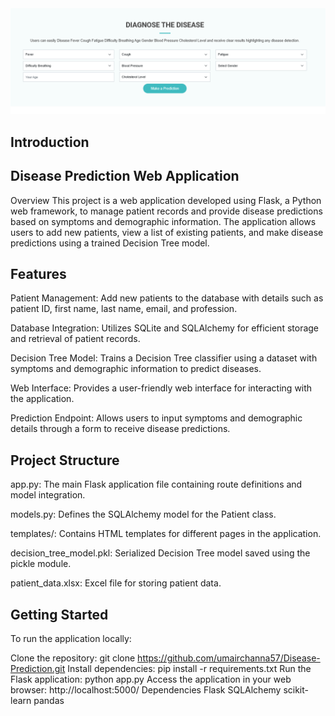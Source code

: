 
<div align="center">
  <img width="512" src="static/assets/gif/interface.png">
</div>

## Introduction


## Disease Prediction Web Application
Overview
This project is a web application developed using Flask, a Python web framework, to manage patient records and provide disease predictions based on symptoms and demographic information. The application allows users to add new patients, view a list of existing patients, and make disease predictions using a trained Decision Tree model.

## Features
Patient Management: Add new patients to the database with details such as patient ID, first name, last name, email, and profession.

Database Integration: Utilizes SQLite and SQLAlchemy for efficient storage and retrieval of patient records.

Decision Tree Model: Trains a Decision Tree classifier using a dataset with symptoms and demographic information to predict diseases.

Web Interface: Provides a user-friendly web interface for interacting with the application.

Prediction Endpoint: Allows users to input symptoms and demographic details through a form to receive disease predictions.

## Project Structure
app.py: The main Flask application file containing route definitions and model integration.

models.py: Defines the SQLAlchemy model for the Patient class.

templates/: Contains HTML templates for different pages in the application.

decision_tree_model.pkl: Serialized Decision Tree model saved using the pickle module.

patient_data.xlsx: Excel file for storing patient data.

## Getting Started
To run the application locally:

Clone the repository: git clone https://github.com/umairchanna57/Disease-Prediction.git
Install dependencies: pip install -r requirements.txt
Run the Flask application: python app.py
Access the application in your web browser: http://localhost:5000/
Dependencies
Flask
SQLAlchemy
scikit-learn
pandas